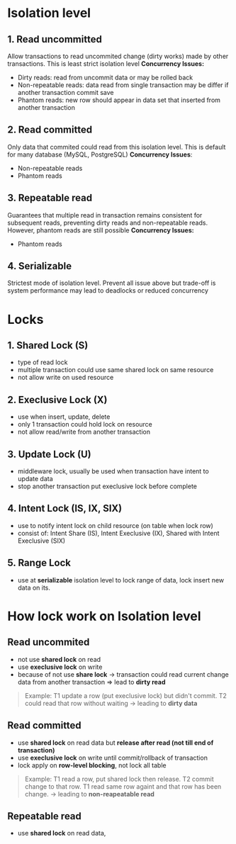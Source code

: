 # Isolation level
## 1. Read uncommitted
Allow transactions to read uncommited change (dirty works) made by other transactions. This is least strict isolation level
**Concurrency Issues:**
- Dirty reads: read from uncommit data or may be rolled back
- Non-repeatable reads: data read from single transaction may be differ if another transaction commit save
- Phantom reads: new row should appear in data set that inserted from another transaction
## 2. Read committed
Only data that commited could read from this isolation level. This is default for many database (MySQL, PostgreSQL)
**Concurrency Issues**:
- Non-repeatable reads
- Phantom reads
## 3. Repeatable read
Guarantees that multiple read in transaction remains consistent for subsequent reads, preventing dirty reads and non-repeatable reads. However, phantom reads are still possible
**Concurrency Issues:**
- Phantom reads
## 4. Serializable
Strictest mode of isolation level. Prevent all issue above but trade-off is system performance may lead to deadlocks or reduced concurrency
# Locks
## 1. Shared Lock (S)
- type of read lock
- multiple transaction could use same shared lock on same resource
- not allow write on used resource
## 2. Execlusive Lock (X)
- use when insert, update, delete 
- only 1 transaction could hold lock on resource
- not allow read/write from another transaction
## 3. Update Lock (U)
- middleware lock, usually be used when transaction have intent to update data
- stop another transaction put execlusive lock before complete
## 4. Intent Lock (IS, IX, SIX)
- use to notify intent lock on child resource (on table when lock row)
- consist of: Intent Share (IS), Intent Execlusive (IX), Shared with Intent Execlusive (SIX)
## 5. Range Lock
- use at **serializable** isolation level to lock range of data, lock insert new data on its.
# How lock work on Isolation level
## Read uncommited
- not use **shared lock** on read
- use **execlusive lock** on write
- because of not use **share lock** -> transaction could read current change data from another transaction => lead to **dirty read**
> Example: T1 update a row (put execlusive lock) but didn't commit. T2 could read that row without waiting -> leading to **dirty data**
## Read committed
- use **shared lock** on read data but **release after read (not till end of transaction)**
- use **execlusive lock** on write until commit/rollback of transaction
- lock apply on **row-level blocking**, not lock all table
> Example: T1 read a row, put shared lock then release. T2 commit change to that row. T1 read same row againt and that row has been change. -> leading to **non-reapeatable read**
## Repeatable read
- use **shared lock** on read data, 